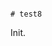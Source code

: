                                                                                                                                                          # test8

Init.
